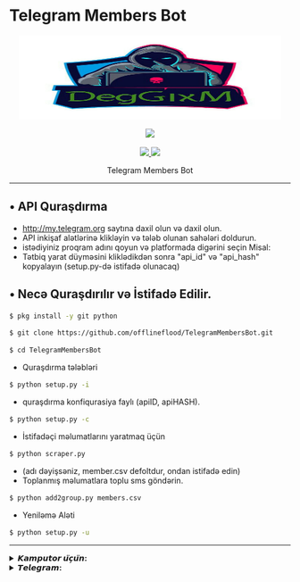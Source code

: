 # Telegram Members Bot
<p align="center">
  <img src="https://raw.githubusercontent.com/offlineflood/TelegramMembersBot/master/.image/20191203_205322.jpg" width="470" height="150">
</p>

<p align="center"><img src="https://img.shields.io/badge/Version-3.1-brightgreen"></p>
<p align="center">
  <a href="https://github.com/offlineflood">
    <img src="https://img.shields.io/github/followers/offlineflood?label=Follow&style=social">
  </a>
  <a href="https://github.com/offlineflood/TelegramMembersBot">
    <img src="https://img.shields.io/github/stars/offlineflood/TelegramMembersBot?style=social">
  </a>
</p>
<p align="center">
  Telegram Members Bot
</p>
<p align="center">
</p>

---

## • API Quraşdırma
* http://my.telegram.org saytına daxil olun və daxil olun.
* API inkişaf alətlərinə klikləyin və tələb olunan sahələri doldurun.
* istədiyiniz proqram adını qoyun və platformada digərini seçin Misal:
* Tətbiq yarat düyməsini kliklədikdən sonra "api_id" və "api_hash" kopyalayın (setup.py-də istifadə olunacaq)

## • Necə Quraşdırılır və İstifadə Edilir.

```bash
$ pkg install -y git python
```

```bash
$ git clone https://github.com/offlineflood/TelegramMembersBot.git
```

```bash
$ cd TelegramMembersBot
```

* Quraşdırma tələbləri

```bash
$ python setup.py -i
```

* quraşdırma konfiqurasiya faylı (apiID, apiHASH).

```bash
$ python setup.py -c
```

* İstifadəçi məlumatlarını yaratmaq üçün

```bash
$ python scraper.py
```

* (adı dəyişsəniz, member.csv defoltdur, ondan istifadə edin)
* Toplanmış məlumatlara toplu sms göndərin.

```bash
$ python add2group.py members.csv
```

* Yeniləmə Aləti

```bash
$ python setup.py -u
```
---


<details>
  <summary><b>𝙆𝙖𝙢𝙥𝙪𝙩𝙤𝙧 𝙪̈𝙘̧𝙪̈𝙣:</b></summary>

```bash
python setup.py -i
```

* quraşdırma konfiqurasiya faylı (apiID, apiHASH).

```bash
python setup.py -c
```

* İstifadəçi məlumatlarını yaratmaq üçün

```bash
python scraper.py
```

* (adı dəyişsəniz, member.csv defoltdur, ondan istifadə edin)
* Toplanmış məlumatlara toplu sms göndərin.

```bash
python add2group.py members.csv
```

* Yeniləmə Aləti

```bash
python setup.py -u
```
---
  </details>
<details>
  <summary><b>𝙏𝙚𝙡𝙚𝙜𝙧𝙖𝙢:</b></summary>
  
  ❐ [𓅓𝘋𝘦𝘨𝘎𝘪𝘹𝘔𓅓](https://t.me/DegGixM)
  
  ❐ [❖𝘿𝙚𝙟𝙖𝙫𝙪 𝙏𝙚𝙖𝙢❖](https://t.me/DejavuTeam)
  
---
